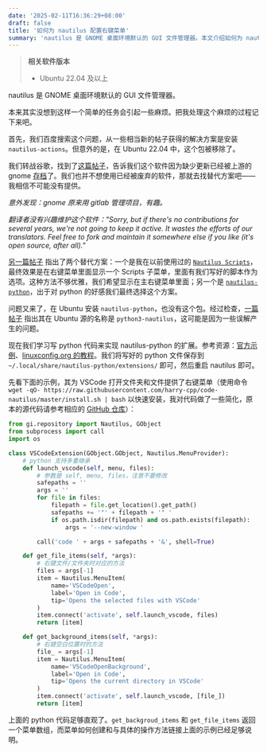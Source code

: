 ```yaml
---
date: '2025-02-11T16:36:29+08:00'
draft: false
title: '如何为 nautilus 配置右键菜单'
summary: 'nautilus 是 GNOME 桌面环境默认的 GUI 文件管理器。本文介绍如何为 nautilus 添加自定义的右键菜单项。'
---
```


> **相关软件版本**
> - Ubuntu 22.04 及以上

nautilus 是 GNOME 桌面环境默认的 GUI 文件管理器。

本来其实没想到这样一个简单的任务会引起一些麻烦。把我处理这个麻烦的过程记下来吧。

首先，我们百度搜索这个问题，从一些相当新的帖子获得的解决方案是安装 `nautilus-actions`。但意外的是，在 Ubuntu 22.04 中，这个包被移除了。

我们转战谷歌，找到了[这篇帖子](https://askubuntu.com/questions/1405687/how-to-install-filemanager-actions-in-ubuntu-22-04)，告诉我们这个软件因为缺少更新已经被上游的 gnome [存档](https://gitlab.gnome.org/Infrastructure/Infrastructure/-/issues/671)了。我们也并不想使用已经被废弃的软件，那就去找替代方案吧——我相信不可能没有提供。

*意外发现：gnome 原来用 gitlab 管理项目，有趣。*

*翻译者没有兴趣维护这个软件："Sorry, but if there's no contributions for several years, we're not going to keep it active. It wastes the efforts of our translators. Feel free to fork and maintain it somewhere else if you like (it's open source, after all)."*

[另一篇帖子](https://www.reddit.com/r/gnome/comments/rf0leo/is_there_a_replacement_for_nautilusactions/?rdt=61801) 指出了两个替代方案：一个是我在以前使用过的 [`Nautilus Scripts`](https://help.ubuntu.com/community/NautilusScriptsHowto)，最终效果是在右键菜单里面显示一个 Scripts 子菜单，里面有我们写好的脚本作为选项。这种方法不够优雅，我们希望显示在主右键菜单里面；另一个是 [`nautilus-python`](https://gitlab.gnome.org/GNOME/nautilus-python/)，出于对 python 的好感我们最终选择这个方案。

问题又来了，在 Ubuntu 安装 `nautilus-python`，也没有这个包。经过检查，[一篇帖子](https://github.com/GSConnect/gnome-shell-extension-gsconnect/issues/1389) 指出其在 Ubuntu 源的名称是 `python3-nautilus`，这可能是因为一些误解产生的问题。

现在我们学习写 python 代码来实现 nautilus-python 的扩展。参考资源：[官方示例](https://gitlab.gnome.org/GNOME/nautilus-python/-/tree/master/examples?ref_type=heads)、[linuxconfig.org 的教程](https://linuxconfig.org/how-to-write-nautilus-extensions-with-nautilus-python)。我们将写好的 python 文件保存到 `~/.local/share/nautilus-python/extensions/` 即可，然后重启 nautilus 即可。

先看下面的示例，其为 VSCode 打开文件夹和文件提供了右键菜单（使用命令 `wget -qO- https://raw.githubusercontent.com/harry-cpp/code-nautilus/master/install.sh | bash` 以快速安装，我对代码做了一些简化，原本的源代码请参考相应的 [GitHub 仓库](https://github.com/harry-cpp/code-nautilus)）：
```py
from gi.repository import Nautilus, GObject
from subprocess import call
import os

class VSCodeExtension(GObject.GObject, Nautilus.MenuProvider):
    # python 支持多重继承
    def launch_vscode(self, menu, files):
        # 参数是 self, menu, files，注意不要修改
        safepaths = ''
        args = ''
        for file in files:
            filepath = file.get_location().get_path()
            safepaths += '"' + filepath + '" '
            if os.path.isdir(filepath) and os.path.exists(filepath):
                args = '--new-window '

        call('code ' + args + safepaths + '&', shell=True)

    def get_file_items(self, *args):
        # 右键文件/文件夹时对应的方法
        files = args[-1]
        item = Nautilus.MenuItem(
            name='VSCodeOpen',
            label='Open in Code',
            tip='Opens the selected files with VSCode'
        )
        item.connect('activate', self.launch_vscode, files)
        return [item]

    def get_background_items(self, *args):
        # 右键空白位置时的方法
        file_ = args[-1]
        item = Nautilus.MenuItem(
            name='VSCodeOpenBackground',
            label='Open in Code',
            tip='Opens the current directory in VSCode'
        )
        item.connect('activate', self.launch_vscode, [file_])
        return [item]
```
上面的 python 代码足够直观了。`get_backgroud_items` 和 `get_file_items` 返回一个菜单数组，而菜单如何创建和与具体的操作方法链接上面的示例已经足够说明。
